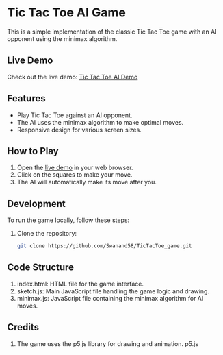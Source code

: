 # Tic Tac Toe AI Game

This is a simple implementation of the classic Tic Tac Toe game with an AI opponent using the minimax algorithm.

## Live Demo

Check out the live demo: [Tic Tac Toe AI Demo](https://tic-tac-toe-sk218.surge.sh)

## Features

- Play Tic Tac Toe against an AI opponent.
- The AI uses the minimax algorithm to make optimal moves.
- Responsive design for various screen sizes.

## How to Play

1. Open the [live demo](https://tic-tac-toe-sk218.surge.sh) in your web browser.
2. Click on the squares to make your move.
3. The AI will automatically make its move after you.

## Development

To run the game locally, follow these steps:

1. Clone the repository:

   ```bash
   git clone https://github.com/Swanand58/TicTacToe_game.git
   ```

## Code Structure

1. index.html: HTML file for the game interface.
2. sketch.js: Main JavaScript file handling the game logic and drawing.
3. minimax.js: JavaScript file containing the minimax algorithm for AI moves.

## Credits

1. The game uses the p5.js library for drawing and animation. p5.js
